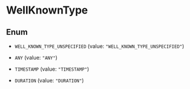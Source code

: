 

# WellKnownType

## Enum


* `WELL_KNOWN_TYPE_UNSPECIFIED` (value: `"WELL_KNOWN_TYPE_UNSPECIFIED"`)

* `ANY` (value: `"ANY"`)

* `TIMESTAMP` (value: `"TIMESTAMP"`)

* `DURATION` (value: `"DURATION"`)



